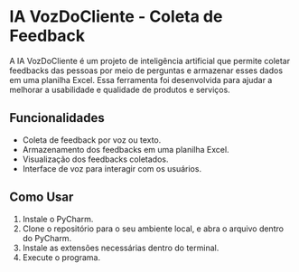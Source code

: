 # IA VozDoCliente - Coleta de Feedback

A IA VozDoCliente é um projeto de inteligência artificial que permite coletar feedbacks das pessoas por meio de perguntas e armazenar esses dados em uma planilha Excel. Essa ferramenta foi desenvolvida para ajudar a melhorar a usabilidade e qualidade de produtos e serviços.

## Funcionalidades

- Coleta de feedback por voz ou texto.
- Armazenamento dos feedbacks em uma planilha Excel.
- Visualização dos feedbacks coletados.
- Interface de voz para interagir com os usuários.

## Como Usar

1. Instale o PyCharm.
2. Clone o repositório para o seu ambiente local, e abra o arquivo dentro do PyCharm.
3. Instale as extensões necessárias dentro do terminal.
4. Execute o programa.
